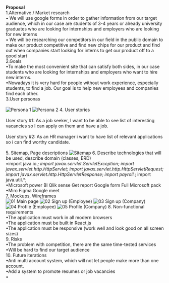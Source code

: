 <b>Proposal</b> <br />
1.Alternative / Market research <br />
  •	We will use google forms in order to gather information from our target audience, which in our case are students of 3-4 years or already university graduates who are looking         for internships and employers who are looking for new interns <br /> 
  •	We will be researching our competitors in our field in the public domain to make our product competitive and find new chips for our product and find out when companies start       looking for interns to get our product off to a good start <br />
2.Goals <br />
   •To make the most convenient site that can satisfy both sides, in our case students who are looking for internships and employers who want to hire new interns. <br />
   •Nowadays it is very hard for people without work experience, especially students, to find a job. Our goal is to help new employees and companies find each other. <br />
3.User personas <br />  
    ![Persona 1](https://user-images.githubusercontent.com/49634484/153609692-82c1cc3c-f7a9-4f5a-b57f-59d3836fcf93.png)
    ![Persona 2](https://user-images.githubusercontent.com/49634484/153608314-7049963a-4d6c-46a8-b80d-4636a1349bc9.png) 
4. User stories <br />  
    User story #1: As a job seeker, I want to be able to see list of interesting vacancies so I can apply on them and have a job. <br />  
    User story #2: As an HR manager i want to have list of relevant applications so i can find worthy candidate. <br />  
5. Sitemap, Page descriptions
    ![Sitemap](https://user-images.githubusercontent.com/49634484/153659987-7214ad60-3ed7-40a6-a1c0-81b2d3ef4aea.png)
6. Describe technologies that will be used, describe domain (classes, ERD) <br />
    •import java.io.*; 
     import javax.servlet.ServletException; 
     import javax.servlet.http.HttpServlet; 
     import javax.servlet.http.HttpServletRequest; 
     import javax.servlet.http.HttpServletResponse; 
     import payroll.*; 
     import java.util.*; <br />
    •Microsoft power BI
     Qlik sense
     Get report
     Google form
     Full Microsoft pack <br />
    •Miro
     Figma
     Google meet <br />
7. Mockups, Wireframes <br />
![01  Main page](https://user-images.githubusercontent.com/49634484/153752773-c0e850c7-5347-42be-8632-160e842e910f.png)
![02  Sign up (Employee)](https://user-images.githubusercontent.com/49634484/153752802-0a531499-4fb9-4dd0-a5fa-753b429d7ca8.png)
![03  Sign up (Company)](https://user-images.githubusercontent.com/49634484/153752803-9d888622-92f3-4ca9-827b-d764bec6875f.png)
![04  Profile (Employee)](https://user-images.githubusercontent.com/49634484/153752808-6bce63cd-d71a-4d45-9149-cead29526d63.png)
![05  Profile (Company)](https://user-images.githubusercontent.com/49634484/153752811-a973bf84-643e-4848-a09c-a5d08cf6dc31.png)
8. Non-functional requirements <br />
    •The application must work in all modern browsers <br />
    •The application must be built in React.js <br /> 
    •The application must be responsive (work well and look good on all screen sizes) <br />
9. Risks <br />
    •The problem with competition, there are the same time-tested services <br />
    •Will be hard to find our target audience <br />
10. Future iterations <br />
    •Anti multi account system, which will not let people make more than one account. <br />
    •Add a system to promote resumes or job vacancies <br />
    •
